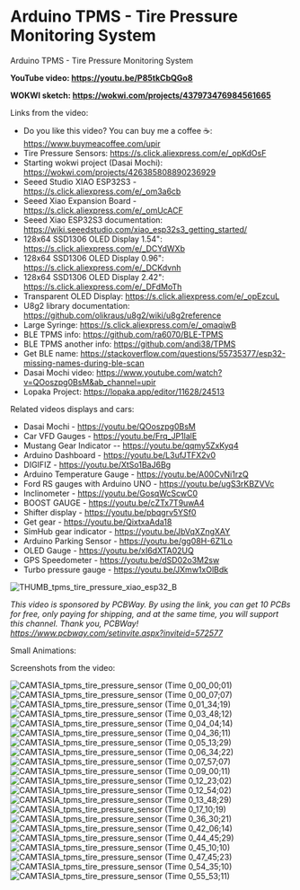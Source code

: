 # Arduino TPMS - Tire Pressure Monitoring System 
Arduino TPMS - Tire Pressure Monitoring System 

**YouTube video: https://youtu.be/P85tkCbQGo8**

**WOKWI sketch: https://wokwi.com/projects/437973476984561665**


Links from the video:
- Do you like this video? You can buy me a coffee ☕: https://www.buymeacoffee.com/upir
- Tire Pressure Sensors: https://s.click.aliexpress.com/e/_opKdOsF
- Starting wokwi project (Dasai Mochi): https://wokwi.com/projects/426385808890236929
- Seeed Studio XIAO ESP32S3 - https://s.click.aliexpress.com/e/_om3a6cb
- Seeed Xiao Expansion Board - https://s.click.aliexpress.com/e/_omUcACF
- Seeed Xiao ESP32S3 documentation: https://wiki.seeedstudio.com/xiao_esp32s3_getting_started/
- 128x64 SSD1306 OLED Display 1.54": https://s.click.aliexpress.com/e/_DCYdWXb
- 128x64 SSD1306 OLED Display 0.96": https://s.click.aliexpress.com/e/_DCKdvnh
- 128x64 SSD1306 OLED Display 2.42": https://s.click.aliexpress.com/e/_DFdMoTh
- Transparent OLED Display: https://s.click.aliexpress.com/e/_opEzcuL
- U8g2 library documentation: https://github.com/olikraus/u8g2/wiki/u8g2reference
- Large Syringe: https://s.click.aliexpress.com/e/_omaqiwB
- BLE TPMS info: https://github.com/ra6070/BLE-TPMS
- BLE TPMS another info: https://github.com/andi38/TPMS
- Get BLE name: https://stackoverflow.com/questions/55735377/esp32-missing-names-during-ble-scan
- Dasai Mochi video: https://www.youtube.com/watch?v=QOoszpg0BsM&ab_channel=upir
- Lopaka Project: https://lopaka.app/editor/11628/24513


Related videos displays and cars:
- Dasai Mochi - https://youtu.be/QOoszpg0BsM
- Car VFD Gauges - https://youtu.be/Frq_JP1lalE
- Mustang Gear Indicator -- https://youtu.be/qqmy5ZxKyq4
- Arduino Dashboard - https://youtu.be/L3ufJTFX2v0
- DIGIFIZ - https://youtu.be/XtSo1BaJ6Bg
- Arduino Temperature Gauge - https://youtu.be/A00CvNi1rzQ
- Ford RS gauges with Arduino UNO - https://youtu.be/ugS3rKBZVVc
- Inclinometer - https://youtu.be/GosqWcScwC0
- BOOST GAUGE - https://youtu.be/cZTx7T9uwA4
- Shifter display - https://youtu.be/pbqgrv5YSf0
- Get gear - https://youtu.be/QixtxaAda18
- SimHub gear indicator - https://youtu.be/JbVqXZngXAY
- Arduino Parking Sensor - https://youtu.be/gg08H-6Z1Lo
- OLED Gauge - https://youtu.be/xI6dXTA02UQ
- GPS Speedometer - https://youtu.be/dSD02o3M2sw
- Turbo pressure gauge - https://youtu.be/JXmw1xOlBdk


![THUMB_tpms_tire_pressure_xiao_esp32_B](https://github.com/user-attachments/assets/28166ba3-51fa-40ab-bd0b-35b22f72aef8)


_This video is sponsored by PCBWay. By using the link, you can get 10 PCBs for free, only paying for shipping, and at the same time, you will support this channel. Thank you, PCBWay! https://www.pcbway.com/setinvite.aspx?inviteid=572577_


Small Animations:


Screenshots from the video:

![CAMTASIA_tpms_tire_pressure_sensor (Time 0_00_00;01)](https://github.com/user-attachments/assets/8a3cf9de-0bbf-4a79-b72b-2b6c44e9c5dd)
![CAMTASIA_tpms_tire_pressure_sensor (Time 0_00_07;07)](https://github.com/user-attachments/assets/c04ead45-3ab2-4cd6-9f6d-d05e63bec110)
![CAMTASIA_tpms_tire_pressure_sensor (Time 0_01_34;19)](https://github.com/user-attachments/assets/24f4f96b-dd3a-45c5-97cf-d1fc96990a25)
![CAMTASIA_tpms_tire_pressure_sensor (Time 0_03_48;12)](https://github.com/user-attachments/assets/2ea498c5-38d1-4010-bc52-81dff2f58f29)
![CAMTASIA_tpms_tire_pressure_sensor (Time 0_04_04;14)](https://github.com/user-attachments/assets/a85751d5-b27b-4432-9cf1-93da20cdfeb2)
![CAMTASIA_tpms_tire_pressure_sensor (Time 0_04_36;11)](https://github.com/user-attachments/assets/f07f1355-8e51-4587-8faf-d27528fb920b)
![CAMTASIA_tpms_tire_pressure_sensor (Time 0_05_13;29)](https://github.com/user-attachments/assets/ad6cf1c2-bab4-4ebf-a579-6fcc4633a6c9)
![CAMTASIA_tpms_tire_pressure_sensor (Time 0_06_34;22)](https://github.com/user-attachments/assets/0b6af7e2-a45d-4eaa-b011-3709db6738d3)
![CAMTASIA_tpms_tire_pressure_sensor (Time 0_07_57;07)](https://github.com/user-attachments/assets/e69a9adb-1df9-4b52-a4a1-ea8847ae0453)
![CAMTASIA_tpms_tire_pressure_sensor (Time 0_09_00;11)](https://github.com/user-attachments/assets/acd2550f-d161-4591-b2ef-76798c869516)
![CAMTASIA_tpms_tire_pressure_sensor (Time 0_12_23;02)](https://github.com/user-attachments/assets/acf02d1f-4ed6-46ea-8ef4-2d7351575a51)
![CAMTASIA_tpms_tire_pressure_sensor (Time 0_12_54;02)](https://github.com/user-attachments/assets/f9318e84-4b21-462d-8671-0b2f39bb9943)
![CAMTASIA_tpms_tire_pressure_sensor (Time 0_13_48;29)](https://github.com/user-attachments/assets/7420713b-2dc0-444c-a9b1-233fb25a84f7)
![CAMTASIA_tpms_tire_pressure_sensor (Time 0_17_10;19)](https://github.com/user-attachments/assets/404bb91f-71b8-45bf-8b42-06d893dd5475)
![CAMTASIA_tpms_tire_pressure_sensor (Time 0_36_30;21)](https://github.com/user-attachments/assets/553d67ad-cbc3-42b4-a918-1dd4e96b86d8)
![CAMTASIA_tpms_tire_pressure_sensor (Time 0_42_06;14)](https://github.com/user-attachments/assets/a89fcbf1-46d9-4e2f-918d-c040f69ac957)
![CAMTASIA_tpms_tire_pressure_sensor (Time 0_44_45;29)](https://github.com/user-attachments/assets/153b1f2e-ce09-4aa6-85cb-79ff845b1f71)
![CAMTASIA_tpms_tire_pressure_sensor (Time 0_45_10;10)](https://github.com/user-attachments/assets/5f28fc60-dd58-4ec5-8e36-60a8dabeceb5)
![CAMTASIA_tpms_tire_pressure_sensor (Time 0_47_45;23)](https://github.com/user-attachments/assets/fdf19fbb-c155-4f13-8b23-d7fe4988388d)
![CAMTASIA_tpms_tire_pressure_sensor (Time 0_54_35;10)](https://github.com/user-attachments/assets/f6b06b79-8238-4cd2-8266-61fa68041f09)
![CAMTASIA_tpms_tire_pressure_sensor (Time 0_55_53;11)](https://github.com/user-attachments/assets/572fbbc1-5e49-45bb-bc4c-4d7d50530985)



